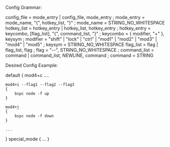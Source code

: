 Config Grammar:

config_file = mode_entry | config_file, mode_entry ;
mode_entry = mode_name, "{", hotkey_list, "}" ;
mode_name = STRING_NO_WHITESPACE
hotkey_list = hotkey_entry | hotkey_list, hotkey_entry ;
hotkey_entry = keycombo, [flag_list], "{", command_list, "}" ;
keycombo = { modifier, "+" }, keysym ;
modifier = "shift" | "lock" | "ctrl" | "mod1" | "mod2" | "mod3" | "mod4" | "mod5" ;
keysym = STRING_NO_WHITESPACE
flag_list = flag | flag_list, flag ;
flag = "--", STRING_NO_WHITESPACE ;
command_list = command | command_list, NEWLINE, command ;
command = STRING

Desired Config Example:

default
{
	mod4+c ....

	mod4+i --flag1 --flag2 --flag3
	{
		bspc node -f up
	}
	
	mod4+j
	{
		bspc node -f down
	}
	
	...
}
special_mode
{
	...
}
